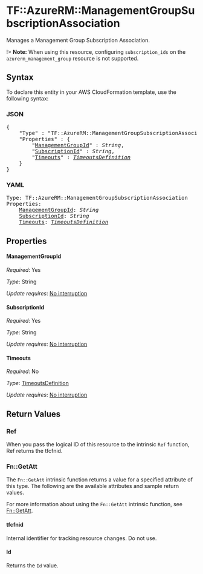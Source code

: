 # TF::AzureRM::ManagementGroupSubscriptionAssociation

Manages a Management Group Subscription Association.

!> **Note:** When using this resource, configuring `subscription_ids` on the `azurerm_management_group` resource is not supported.

## Syntax

To declare this entity in your AWS CloudFormation template, use the following syntax:

### JSON

<pre>
{
    "Type" : "TF::AzureRM::ManagementGroupSubscriptionAssociation",
    "Properties" : {
        "<a href="#managementgroupid" title="ManagementGroupId">ManagementGroupId</a>" : <i>String</i>,
        "<a href="#subscriptionid" title="SubscriptionId">SubscriptionId</a>" : <i>String</i>,
        "<a href="#timeouts" title="Timeouts">Timeouts</a>" : <i><a href="timeoutsdefinition.md">TimeoutsDefinition</a></i>
    }
}
</pre>

### YAML

<pre>
Type: TF::AzureRM::ManagementGroupSubscriptionAssociation
Properties:
    <a href="#managementgroupid" title="ManagementGroupId">ManagementGroupId</a>: <i>String</i>
    <a href="#subscriptionid" title="SubscriptionId">SubscriptionId</a>: <i>String</i>
    <a href="#timeouts" title="Timeouts">Timeouts</a>: <i><a href="timeoutsdefinition.md">TimeoutsDefinition</a></i>
</pre>

## Properties

#### ManagementGroupId

_Required_: Yes

_Type_: String

_Update requires_: [No interruption](https://docs.aws.amazon.com/AWSCloudFormation/latest/UserGuide/using-cfn-updating-stacks-update-behaviors.html#update-no-interrupt)

#### SubscriptionId

_Required_: Yes

_Type_: String

_Update requires_: [No interruption](https://docs.aws.amazon.com/AWSCloudFormation/latest/UserGuide/using-cfn-updating-stacks-update-behaviors.html#update-no-interrupt)

#### Timeouts

_Required_: No

_Type_: <a href="timeoutsdefinition.md">TimeoutsDefinition</a>

_Update requires_: [No interruption](https://docs.aws.amazon.com/AWSCloudFormation/latest/UserGuide/using-cfn-updating-stacks-update-behaviors.html#update-no-interrupt)

## Return Values

### Ref

When you pass the logical ID of this resource to the intrinsic `Ref` function, Ref returns the tfcfnid.

### Fn::GetAtt

The `Fn::GetAtt` intrinsic function returns a value for a specified attribute of this type. The following are the available attributes and sample return values.

For more information about using the `Fn::GetAtt` intrinsic function, see [Fn::GetAtt](https://docs.aws.amazon.com/AWSCloudFormation/latest/UserGuide/intrinsic-function-reference-getatt.html).

#### tfcfnid

Internal identifier for tracking resource changes. Do not use.

#### Id

Returns the <code>Id</code> value.

